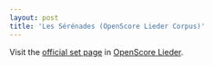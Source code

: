 ```yaml
---
layout: post
title: 'Les Sérénades (OpenScore Lieder Corpus)'
---
```


Visit the [official set page] in [OpenScore Lieder].

[official set page]: https://musescore.com/openscore-lieder-corpus/sets/5001685
[OpenScore Lieder]: https://musescore.com/openscore-lieder-corpus

